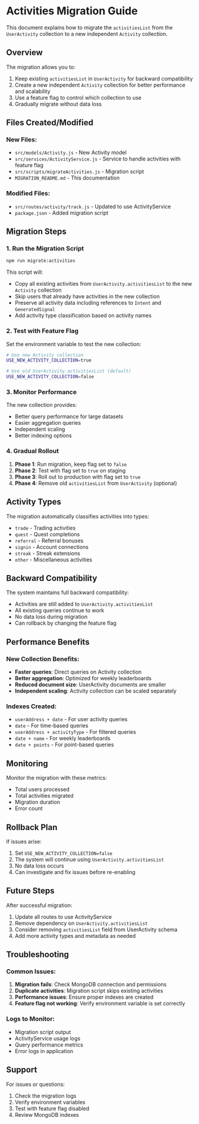 # Activities Migration Guide

This document explains how to migrate the `activitiesList` from the `UserActivity` collection to a new independent `Activity` collection.

## Overview

The migration allows you to:

1. Keep existing `activitiesList` in `UserActivity` for backward compatibility
2. Create a new independent `Activity` collection for better performance and scalability
3. Use a feature flag to control which collection to use
4. Gradually migrate without data loss

## Files Created/Modified

### New Files:

- `src/models/Activity.js` - New Activity model
- `src/services/ActivityService.js` - Service to handle activities with feature flag
- `src/scripts/migrateActivities.js` - Migration script
- `MIGRATION_README.md` - This documentation

### Modified Files:

- `src/routes/activity/track.js` - Updated to use ActivityService
- `package.json` - Added migration script

## Migration Steps

### 1. Run the Migration Script

```bash
npm run migrate:activities
```

This script will:

- Copy all existing activities from `UserActivity.activitiesList` to the new `Activity` collection
- Skip users that already have activities in the new collection
- Preserve all activity data including references to `Intent` and `GeneratedSignal`
- Add activity type classification based on activity names

### 2. Test with Feature Flag

Set the environment variable to test the new collection:

```bash
# Use new Activity collection
USE_NEW_ACTIVITY_COLLECTION=true

# Use old UserActivity.activitiesList (default)
USE_NEW_ACTIVITY_COLLECTION=false
```

### 3. Monitor Performance

The new collection provides:

- Better query performance for large datasets
- Easier aggregation queries
- Independent scaling
- Better indexing options

### 4. Gradual Rollout

1. **Phase 1**: Run migration, keep flag set to `false`
2. **Phase 2**: Test with flag set to `true` on staging
3. **Phase 3**: Roll out to production with flag set to `true`
4. **Phase 4**: Remove old `activitiesList` from `UserActivity` (optional)

## Activity Types

The migration automatically classifies activities into types:

- `trade` - Trading activities
- `quest` - Quest completions
- `referral` - Referral bonuses
- `signin` - Account connections
- `streak` - Streak extensions
- `other` - Miscellaneous activities

## Backward Compatibility

The system maintains full backward compatibility:

- Activities are still added to `UserActivity.activitiesList`
- All existing queries continue to work
- No data loss during migration
- Can rollback by changing the feature flag

## Performance Benefits

### New Collection Benefits:

- **Faster queries**: Direct queries on Activity collection
- **Better aggregation**: Optimized for weekly leaderboards
- **Reduced document size**: UserActivity documents are smaller
- **Independent scaling**: Activity collection can be scaled separately

### Indexes Created:

- `userAddress + date` - For user activity queries
- `date` - For time-based queries
- `userAddress + activityType` - For filtered queries
- `date + name` - For weekly leaderboards
- `date + points` - For point-based queries

## Monitoring

Monitor the migration with these metrics:

- Total users processed
- Total activities migrated
- Migration duration
- Error count

## Rollback Plan

If issues arise:

1. Set `USE_NEW_ACTIVITY_COLLECTION=false`
2. The system will continue using `UserActivity.activitiesList`
3. No data loss occurs
4. Can investigate and fix issues before re-enabling

## Future Steps

After successful migration:

1. Update all routes to use ActivityService
2. Remove dependency on `UserActivity.activitiesList`
3. Consider removing `activitiesList` field from UserActivity schema
4. Add more activity types and metadata as needed

## Troubleshooting

### Common Issues:

1. **Migration fails**: Check MongoDB connection and permissions
2. **Duplicate activities**: Migration script skips existing activities
3. **Performance issues**: Ensure proper indexes are created
4. **Feature flag not working**: Verify environment variable is set correctly

### Logs to Monitor:

- Migration script output
- ActivityService usage logs
- Query performance metrics
- Error logs in application

## Support

For issues or questions:

1. Check the migration logs
2. Verify environment variables
3. Test with feature flag disabled
4. Review MongoDB indexes

